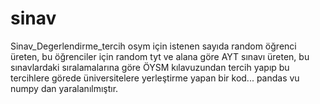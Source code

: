 # sinav
Sinav_Degerlendirme_tercih
osym için istenen sayıda random öğrenci üreten, bu öğrenciler için random tyt ve alana göre AYT sınavı üreten, bu sınavlardaki sıralamalarına göre ÖYSM kılavuzundan tercih yapıp bu tercihlere görede üniversitelere yerleştirme yapan bir kod...
pandas vu numpy dan yaralanılmıştır.
